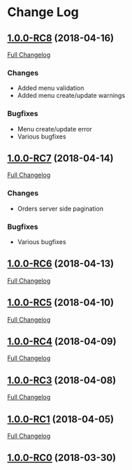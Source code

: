 # Change Log

## [1.0.0-RC8](https://github.com/the-AjK/btb/tree/1.0.0-RC8) (2018-04-16)
[Full Changelog](https://github.com/the-AjK/btb/compare/1.0.0-RC7...1.0.0-RC8)

### Changes
- Added menu validation
- Added menu create/update warnings

### Bugfixes
- Menu create/update error
- Various bugfixes

## [1.0.0-RC7](https://github.com/the-AjK/btb/tree/1.0.0-RC7) (2018-04-14)
[Full Changelog](https://github.com/the-AjK/btb/compare/1.0.0-RC6...1.0.0-RC7)

### Changes
- Orders server side pagination

### Bugfixes
- Various bugfixes

## [1.0.0-RC6](https://github.com/the-AjK/btb/tree/1.0.0-RC6) (2018-04-13)
[Full Changelog](https://github.com/the-AjK/btb/compare/1.0.0-RC5...1.0.0-RC6)

## [1.0.0-RC5](https://github.com/the-AjK/btb/tree/1.0.0-RC5) (2018-04-10)
[Full Changelog](https://github.com/the-AjK/btb/compare/1.0.0-RC4...1.0.0-RC5)

## [1.0.0-RC4](https://github.com/the-AjK/btb/tree/1.0.0-RC4) (2018-04-09)
[Full Changelog](https://github.com/the-AjK/btb/compare/1.0.0-RC3...1.0.0-RC4)

## [1.0.0-RC3](https://github.com/the-AjK/btb/tree/1.0.0-RC3) (2018-04-08)
[Full Changelog](https://github.com/the-AjK/btb/compare/1.0.0-RC1...1.0.0-RC3)

## [1.0.0-RC1](https://github.com/the-AjK/btb/tree/1.0.0-RC1) (2018-04-05)
[Full Changelog](https://github.com/the-AjK/btb/compare/1.0.0-RC0...1.0.0-RC1)

## [1.0.0-RC0](https://github.com/the-AjK/btb/tree/1.0.0-RC0) (2018-03-30)
